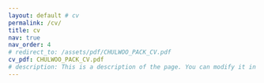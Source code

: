 ```yaml
---
layout: default # cv
permalink: /cv/
title: cv
nav: true
nav_order: 4
# redirect_to: /assets/pdf/CHULWOO_PACK_CV.pdf
cv_pdf: CHULWOO_PACK_CV.pdf
# description: This is a description of the page. You can modify it in 'pages/_cv.md'. You can also change or remove the top pdf download button.
---
```

